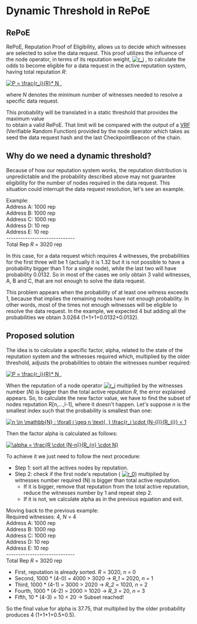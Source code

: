 # Dynamic Threshold in RePoE
## RePoE
RePoE, Reputation Proof of Eligibility, allows us to decide which witnesses are selected 
to solve the data request. This proof utilizes the influence of the node operator, in terms 
of its reputation weight, 
<a href="https://www.codecogs.com/eqnedit.php?latex=r_i" target="_blank"><img src="https://latex.codecogs.com/gif.latex?r_i" title="r_i" /></a>
, to calculate the odds to become eligible for a data request in the active reputation system, 
having total reputation _R_:

<a href="https://www.codecogs.com/eqnedit.php?latex=P&space;=&space;\frac{r_i}{R}*&space;N" target="_blank"><img src="https://latex.codecogs.com/gif.latex?P&space;=&space;\frac{r_i}{R}*&space;N" title="P = \frac{r_i}{R}* N ," /></a>

where _N_ denotes the minimum number of witnesses needed to resolve a specific data request.

This probability will be translated in a static threshold that provides the maximum value  
to obtain a valid RePoE. That limit will be compared with the output of a [VRF][vrf] (Verifiable 
Random Function) provided by the node operator which takes as seed the data request hash 
and the last CheckpointBeacon of the chain.

## Why do we need a dynamic threshold?

Because of how our reputation system works, the reputation distribution is unpredictable and 
the probability described above may not guarantee eligibility for the number of nodes required 
in the data request. This situation could interrupt the data request resolution, let's see an example.

Example:\
Address A: 1000 rep\
Address B: 1000 rep\
Address C: 1000 rep\
Address D: 10 rep\
Address E: 10 rep\
-----------------------------\
Total Rep _R_ = 3020 rep

In this case, for a data request which requires 4 witnesses, the probabilities for the first 
three will be 1 (actually it is 1.32 but it is not possible to have a probability bigger than 
1 for a single node), while the last two will have probability 0.0132. So in most of the cases 
we only obtain 3 valid witnesses, A, B and C, that are not enough to solve the data request.

This problem appears when the probability of at least one witness exceeds 1, because that implies
the remaining nodes have not enough probability. In other words, most of the times not enough 
witnesses will be eligible to resolve the data request. In the example, we expected 4 but adding 
all the probabilities we obtain 3.0264 (1+1+1+0.0132+0.0132).

## Proposed solution

The idea is to calculate a specific factor, alpha, related to the state of the reputation system 
and the witnesses required which, multiplied by the older threshold, adjusts the probabilities 
to obtain the witnesses number required:

<a href="https://www.codecogs.com/eqnedit.php?latex=P&space;=&space;\frac{r_i}{R}*&space;N&space;*\alpha" target="_blank"><img src="https://latex.codecogs.com/gif.latex?P&space;=&space;\frac{r_i}{R}*&space;N&space;*\alpha" title="P = \frac{r_i}{R}* N ," /></a>

When the reputation of a node operator 
<a href="https://www.codecogs.com/eqnedit.php?latex=r_i" target="_blank"><img src="https://latex.codecogs.com/gif.latex?r_i" title="r_i" /></a> 
multiplied by the witnesses number (_N_) is bigger than the 
total active reputation _R_, the error explained appears. So, to calculate the new factor value, 
we have to find the subset of nodes reputation R[n,...,l-1], where it doesn't happen. Let's suppose 
_n_ is the smallest index such that the probability is smallest than one:

<a href="https://www.codecogs.com/eqnedit.php?latex=n&space;\in&space;\mathbb{N}&space;:&space;\forall&space;i&space;\geq&space;n&space;\text{,&space;}&space;\frac{r_i&space;\cdot&space;(N-i))}{R_{i}}&space;<&space;1" target="_blank"><img src="https://latex.codecogs.com/gif.latex?n&space;\in&space;\mathbb{N}&space;:&space;\forall&space;i&space;\geq&space;n&space;\text{,&space;}&space;\frac{r_i&space;\cdot&space;(N-i))}{R_{i}}&space;<&space;1" title="n \in \mathbb{N} : \forall i \geq n \text{, } \frac{r_i \cdot (N-i))}{R_{i}} < 1" /></a>

Then the factor alpha is calculated as follows:

<a href="https://www.codecogs.com/eqnedit.php?latex=\alpha&space;=&space;\frac{R&space;\cdot&space;(N-n)}{R_{n}&space;\cdot&space;N}" target="_blank"><img src="https://latex.codecogs.com/gif.latex?\alpha&space;=&space;\frac{R&space;\cdot&space;(N-n)}{R_{n}&space;\cdot&space;N}" title="\alpha = \frac{R \cdot (N-n)}{R_{n} \cdot N}" /></a>

To achieve it we just need to follow the next procedure:
* Step 1: sort all the actives nodes by reputation.
* Step 2: check if the first node's reputation (
<a href="https://www.codecogs.com/eqnedit.php?latex=r_0" target="_blank"><img src="https://latex.codecogs.com/gif.latex?r_0" title="r_0" /></a>)
 multiplied by witnesses number required (N) is bigger than total active reputation.
  * If it is bigger, remove that reputation from the total active reputation, reduce the witnesses 
  number by 1 and repeat step 2.
  * If it is not, we calculate alpha as in the previous equation and exit.

Moving back to the previous example:\
Required witnesses: 4, _N_ = 4\
Address A: 1000 rep\
Address B: 1000 rep\
Address C: 1000 rep\
Address D: 10 rep\
Address E: 10 rep\
-----------------------------\
Total Rep _R_ = 3020 rep

 - First, reputation is already sorted. _R_ = 3020, n = 0
 - Second, 1000 * (4-0) = 4000 > 3020 -> _R_1_ = 2020, _n_ = 1
 - Third, 1000 * (4-1) = 3000 > 2020 -> _R_2_ = 1020, _n_ = 2
 - Fourth, 1000 * (4-2) = 2000 > 1020 -> _R_3_ = 20, _n_ = 3  
 - Fifth, 10 * (4-3) = 10 < 20 -> Subset reached!
 
 So the final value for alpha is 37.75, that multiplied by the older probability produces 4 (1+1+1+0.5+0.5).
 
[vrf]: https://github.com/witnet/vrf-rs

